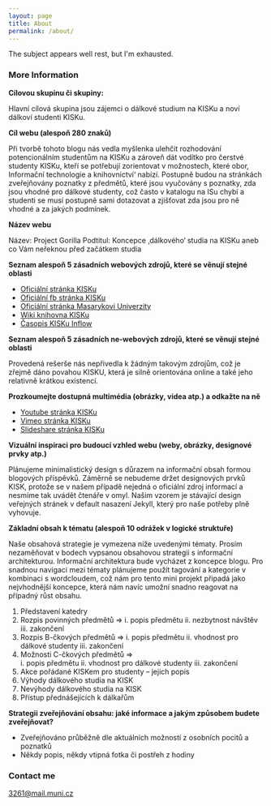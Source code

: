 ```yaml
---
layout: page
title: About
permalink: /about/
---
```


The subject appears well rest, but I'm exhausted.

### More Information

__Cílovou skupinu či skupiny:__

Hlavní cílová skupina jsou zájemci o dálkové studium na KISKu a noví dálkoví studenti KISKu.

__Cíl webu (alespoň 280 znaků)__

Při tvorbě tohoto blogu nás vedla myšlenka ulehčit rozhodování potencionálním studentům na KISKu a zároveň dát vodítko pro čerstvé studenty KISKu, kteří se potřebují zorientovat v možnostech, které obor‚ Informační technologie a knihovnictví‘ nabízí. Postupně budou na stránkách zveřejňovány poznatky z předmětů, které jsou vyučovány s poznatky, zda jsou vhodné pro dálkové studenty, což často v katalogu na ISu chybí a studenti se musí postupně sami dotazovat a zjišťovat zda jsou pro ně vhodné a za jakých podmínek.

__Název webu__

Název: Project Gorilla
Podtitul: Koncepce ‚dálkového‘ studia na KISKu aneb co Vám neřeknou před začátkem studia

__Seznam alespoň 5 zásadních webových zdrojů, které se věnují stejné oblasti__

- [Oficiální stránka KISKu](https://kisk.phil.muni.cz/cs)
- [Oficiální fb stránka KISKu](https://www.facebook.com/KISK.FF.MU/)
- [Oficiální stránka Masarykovi Univerzity](http://www.muni.cz/)
- [Wiki knihovna KISKu](http://wiki.knihovna.cz/index.php/KISK:Hlavn%C3%AD_strana)
- [Časopis KISKu Inflow](http://www.inflow.cz/)

__Seznam alespoň 5 zásadních ne-webových zdrojů, které se věnují stejné oblasti__

Provedená rešerše nás nepřivedla k žádným takovým zdrojům, což je zřejmě dáno povahou KISKU, která je silně orientována online a také jeho relativně krátkou existencí.

__Prozkoumejte dostupná multimédia (obrázky, videa atp.) a odkažte na ně__

- [Youtube stránka KISKu](https://www.youtube.com/channel/UC5u725Llbktp4DprixNx63A)
- [Vimeo stránka KISKu](https://vimeo.com/kisk)
- [Slideshare stránka KISKu](http://www.slideshare.net/KISK/)

__Vizuální inspiraci pro budoucí vzhled webu (weby, obrázky, designové prvky atp.)__

Plánujeme minimalistický design s důrazem na informační obsah formou blogových příspěvků. Záměrně se nebudeme držet designových prvků KISK, protože se v našem případě nejedná o oficiální zdroj informací a nesmíme tak uvádět čtenáře v omyl.
Našim vzorem je stávající design veřejných stránek v default nasazení Jekyll, který pro naše potřeby plně vyhovuje.

__Základní obsah k tématu (alespoň 10 odrážek v logické struktuře)__

Naše obsahová strategie je vymezena níže uvedenými tématy. Prosím nezaměňovat v bodech vypsanou obsahovou strategii s informační architekturou. Informační architektura bude vycházet z koncepce blogu. Pro snadnou navigaci mezi tématy plánujeme použít tagování a kategorie v kombinaci s wordcloudem, což nám pro tento mini projekt připadá jako nejvhodnější koncepce, která nám navíc umožní snadno reagovat na případný růst obsahu.

1. Představení katedry
2. Rozpis povinných předmětů =>
    i. popis předmětu
    ii. nezbytnost návštěv
    iii. zakončení
3. Rozpis B-čkových předmětů =>	
    i. popis předmětu
    ii. vhodnost pro dálkové studenty
    iii. zakončení
4. Možnosti C-čkových předmětů =>	
    i. popis předmětu
    ii. vhodnost pro dálkové studenty
    iii. zakončení
5. Akce pořádané KISKem pro studenty – jejich popis
6. Výhody dálkového studia na KISK
7. Nevýhody dálkového studia na KISK
8. Přístup přednášejících k dálkařům

__Strategii zveřejňování obsahu: jaké informace a jakým způsobem budete zveřejňovat?__

- Zveřejňováno průběžně dle aktuálních možností z osobních pocitů a poznatků
- Někdy popis, někdy vtipná fotka či postřeh z hodiny

### Contact me

[3261@mail.muni.cz](mailto:3261@mail.muni.cz)

